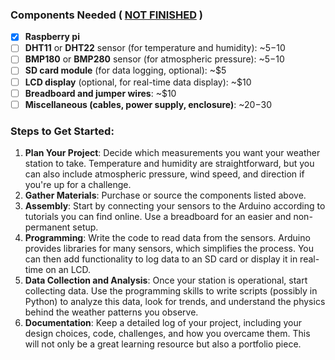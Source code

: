 ### Components Needed ( <ins>NOT FINISHED</ins> )
- [x] **Raspberry pi** 
- [ ] **DHT11** or **DHT22** sensor (for temperature and humidity): ~$5-$10
- [ ] **BMP180** or **BMP280** sensor (for atmospheric pressure): ~$5-$10
- [ ] **SD card module** (for data logging, optional): ~$5
- [ ] **LCD display** (optional, for real-time data display): ~$10
- [ ] **Breadboard and jumper wires**: ~$10
- [ ] **Miscellaneous (cables, power supply, enclosure)**: ~$20-$30

### Steps to Get Started:
1. **Plan Your Project**: Decide which measurements you want your weather station to take. Temperature and humidity are straightforward, but you can also include atmospheric pressure, wind speed, and direction if you're up for a challenge.
2. **Gather Materials**: Purchase or source the components listed above.
3. **Assembly**: Start by connecting your sensors to the Arduino according to tutorials you can find online. Use a breadboard for an easier and non-permanent setup.
4. **Programming**: Write the code to read data from the sensors. Arduino provides libraries for many sensors, which simplifies the process. You can then add functionality to log data to an SD card or display it in real-time on an LCD.
5. **Data Collection and Analysis**: Once your station is operational, start collecting data. Use the programming skills to write scripts (possibly in Python) to analyze this data, look for trends, and understand the physics behind the weather patterns you observe.
6. **Documentation**: Keep a detailed log of your project, including your design choices, code, challenges, and how you overcame them. This will not only be a great learning resource but also a portfolio piece.

